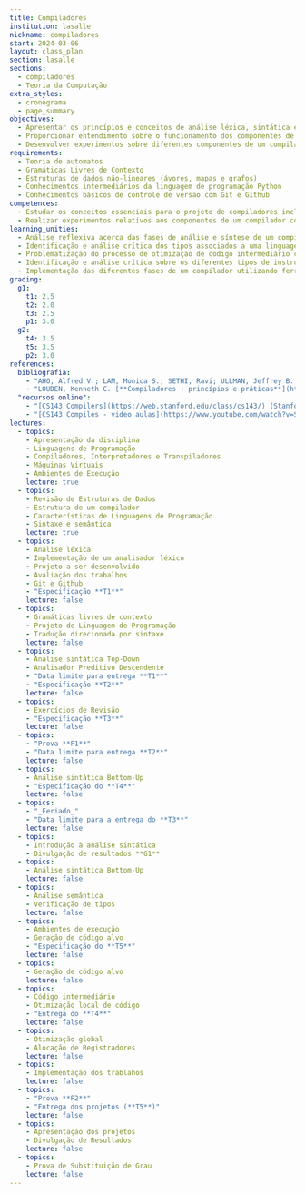 ```yaml
---
title: Compiladores
institution: lasalle
nickname: compiladores
start: 2024-03-06
layout: class_plan
section: lasalle
sections:
  - compiladores
  - Teoria da Computação
extra_styles:
  - cronograma
  - page_summary
objectives:
  - Apresentar os princípios e conceitos de análise léxica, sintática e semântica, geração e otimização de código
  - Proporcionar entendimento sobre o funcionamento dos componentes de um compilador com enfoque prático
  - Desenvolver experimentos sobre diferentes componentes de um compilador
requirements:
  - Teoria de automatos
  - Gramáticas Livres de Contexto
  - Estruturas de dados não-lineares (ávores, mapas e grafos)
  - Conhecimentos intermediários da linguagem de programação Python
  - Conhecimentos básicos de controle de versão com Git e Github
competences:
  - Estudar os conceitos essenciais para o projeto de compiladores incluindo análise léxica, sintática, semântica e geração e otimização de código.
  - Realizar experimentos relativos aos componentes de um compilador com enfoque prático desenvolvido durante a disciplina com a utilização de ferramentas de geração de compiladores.
learning_unities:
  - Análise reflexiva acerca das fases de análise e síntese de um compilador
  - Identificação e análise crítica dos tipos associados a uma linguagem bem como geração de código intermediário
  - Problematização do processo de otimização de código intermediário comprometida com o desempenho de espaço e tempo
  - Identificação e análise crítica sobre os diferentes tipos de instruções geradas no processo de compilação
  - Implementação das diferentes fases de um compilador utilizando ferramentas para tal propósito de forma individual e cooperativa.
grading:
  g1:
    t1: 2.5
    t2: 2.0
    t3: 2.5
    p1: 3.0
  g2:
    t4: 3.5
    t5: 3.5
    p2: 3.0
references:
  bibliografia:
    - "AHO, Alfred V.; LAM, Monica S.; SETHI, Ravi; ULLMAN, Jeffrey B. **Compilers: Principles, Techniques, & Tools** 2<sup>a</sup> Ed. Addisson Wesley. 2006. (_Livro do Dragão Roxo_)"
    - "LOUDEN, Kenneth C. [**Compiladores : princípios e práticas**](https://integrada.minhabiblioteca.com.br/reader/books/9788522128532){:target='_blank'}. Cengage Learning, 2004."
  "recursos online":
    - "[CS143 Compilers](https://web.stanford.edu/class/cs143/) (Stanford - en)"
    - "[CS143 Compiles - video aulas](https://www.youtube.com/watch?v=SNWHmnWzJAI&list=PLoCMsyE1cvdUZRe1udlyjpzTww1U5olL2) (Stanford - en) - Os vídeos são legendados automaticamente pelo YouTube, porém a legenda é bem boa, mesmo no caso da tradução automática para português, que é bem aceitável."
lectures:
  - topics:
    - Apresentação da disciplina
    - Linguagens de Programação
    - Compiladores, Interpretadores e Transpiladores
    - Máquinas Virtuais
    - Ambientes de Execução
    lecture: true
  - topics:
    - Revisão de Estruturas de Dados
    - Estrutura de um compilador
    - Características de Linguagens de Programação
    - Sintaxe e semântica
    lecture: true
  - topics:
    - Análise léxica
    - Implementação de um analisador léxico
    - Projeto a ser desenvolvido
    - Avaliação dos trabalhos
    - Git e Github
    - "Especificação **T1**"
    lecture: false
  - topics:
    - Gramáticas livres de contexto
    - Projeto de Linguagem de Programação
    - Tradução direcionada por sintaxe
    lecture: false
  - topics:
    - Análise sintática Top-Down
    - Analisador Preditivo Descendente
    - "Data limite para entrega **T1**"
    - "Especificação **T2**"
    lecture: false
  - topics:
    - Exercícios de Revisão
    - "Especificação **T3**"
    lecture: false
  - topics:
    - "Prova **P1**"
    - "Data limite para entrega **T2**"
    lecture: false
  - topics:
    - Análise sintática Bottom-Up
    - "Especificação do **T4**"
    lecture: false
  - topics:
    - "_Feriado_"
    - "Data limite para a entrega do **T3**"
    lecture: false
  - topics:
    - Introdução à análise sintática
    - Divulgação de resultados **G1**
  - topics:
    - Análise sintática Bottom-Up
    lecture: false
  - topics:
    - Análise semântica
    - Verificação de tipos
    lecture: false
  - topics:
    - Ambientes de execução
    - Geração de código alvo
    - "Especificação do **T5**"
    lecture: false
  - topics:
    - Geração de código alvo
    lecture: false
  - topics:
    - Código intermediário
    - Otimização local de código
    - "Entrega do **T4**"
    lecture: false
  - topics:
    - Otimização global
    - Alocação de Registradores
    lecture: false
  - topics:
    - Implementação dos trablahos
    lecture: false
  - topics:
    - "Prova **P2**"
    - "Entrega dos projetos (**T5**)"
    lecture: false
  - topics:
    - Apresentação dos projetos
    - Divulgação de Resultados
    lecture: false
  - topics:
    - Prova de Substituição de Grau
    lecture: false
---
```


